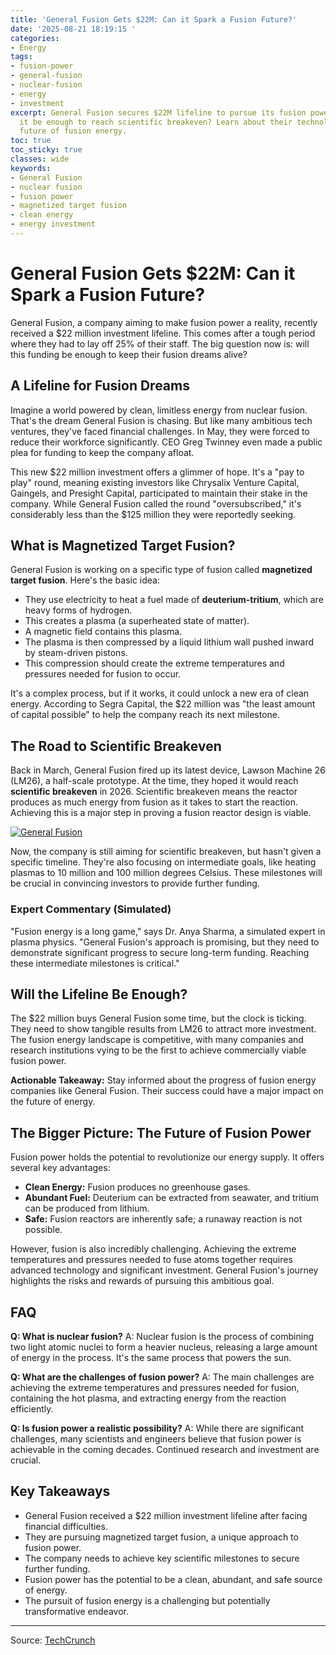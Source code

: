 ```yaml
---
title: 'General Fusion Gets $22M: Can it Spark a Fusion Future?'
date: '2025-08-21 18:19:15 '
categories:
- Energy
tags:
- fusion-power
- general-fusion
- nuclear-fusion
- energy
- investment
excerpt: General Fusion secures $22M lifeline to pursue its fusion power dreams. Will
  it be enough to reach scientific breakeven? Learn about their technology and the
  future of fusion energy.
toc: true
toc_sticky: true
classes: wide
keywords:
- General Fusion
- nuclear fusion
- fusion power
- magnetized target fusion
- clean energy
- energy investment
---
```


# General Fusion Gets $22M: Can it Spark a Fusion Future?

General Fusion, a company aiming to make fusion power a reality, recently received a $22 million investment lifeline. This comes after a tough period where they had to lay off 25% of their staff. The big question now is: will this funding be enough to keep their fusion dreams alive?

## A Lifeline for Fusion Dreams

Imagine a world powered by clean, limitless energy from nuclear fusion. That's the dream General Fusion is chasing. But like many ambitious tech ventures, they've faced financial challenges. In May, they were forced to reduce their workforce significantly. CEO Greg Twinney even made a public plea for funding to keep the company afloat.

This new $22 million investment offers a glimmer of hope. It's a "pay to play" round, meaning existing investors like Chrysalix Venture Capital, Gaingels, and Presight Capital, participated to maintain their stake in the company. While General Fusion called the round "oversubscribed," it's considerably less than the $125 million they were reportedly seeking.


## What is Magnetized Target Fusion?

General Fusion is working on a specific type of fusion called **magnetized target fusion**. Here's the basic idea:

*   They use electricity to heat a fuel made of **deuterium-tritium**, which are heavy forms of hydrogen.
*   This creates a plasma (a superheated state of matter).
*   A magnetic field contains this plasma.
*   The plasma is then compressed by a liquid lithium wall pushed inward by steam-driven pistons.
*   This compression should create the extreme temperatures and pressures needed for fusion to occur.

It's a complex process, but if it works, it could unlock a new era of clean energy. According to Segra Capital, the $22 million was "the least amount of capital possible" to help the company reach its next milestone.

## The Road to Scientific Breakeven

Back in March, General Fusion fired up its latest device, Lawson Machine 26 (LM26), a half-scale prototype. At the time, they hoped it would reach **scientific breakeven** in 2026. Scientific breakeven means the reactor produces as much energy from fusion as it takes to start the reaction. Achieving this is a major step in proving a fusion reactor design is viable.

[![General Fusion](/general-fusion.jpg)]()

Now, the company is still aiming for scientific breakeven, but hasn't given a specific timeline. They're also focusing on intermediate goals, like heating plasmas to 10 million and 100 million degrees Celsius. These milestones will be crucial in convincing investors to provide further funding.

### Expert Commentary (Simulated)

"Fusion energy is a long game," says Dr. Anya Sharma, a simulated expert in plasma physics. "General Fusion's approach is promising, but they need to demonstrate significant progress to secure long-term funding. Reaching these intermediate milestones is critical."

## Will the Lifeline Be Enough?

The $22 million buys General Fusion some time, but the clock is ticking. They need to show tangible results from LM26 to attract more investment. The fusion energy landscape is competitive, with many companies and research institutions vying to be the first to achieve commercially viable fusion power.

**Actionable Takeaway:** Stay informed about the progress of fusion energy companies like General Fusion. Their success could have a major impact on the future of energy.

## The Bigger Picture: The Future of Fusion Power

Fusion power holds the potential to revolutionize our energy supply. It offers several key advantages:

*   **Clean Energy:** Fusion produces no greenhouse gases.
*   **Abundant Fuel:** Deuterium can be extracted from seawater, and tritium can be produced from lithium.
*   **Safe:** Fusion reactors are inherently safe; a runaway reaction is not possible.

However, fusion is also incredibly challenging. Achieving the extreme temperatures and pressures needed to fuse atoms together requires advanced technology and significant investment. General Fusion's journey highlights the risks and rewards of pursuing this ambitious goal.

## FAQ

**Q: What is nuclear fusion?**
A: Nuclear fusion is the process of combining two light atomic nuclei to form a heavier nucleus, releasing a large amount of energy in the process. It's the same process that powers the sun.

**Q: What are the challenges of fusion power?**
A: The main challenges are achieving the extreme temperatures and pressures needed for fusion, containing the hot plasma, and extracting energy from the reaction efficiently.

**Q: Is fusion power a realistic possibility?**
A: While there are significant challenges, many scientists and engineers believe that fusion power is achievable in the coming decades. Continued research and investment are crucial.

## Key Takeaways

*   General Fusion received a $22 million investment lifeline after facing financial difficulties.
*   They are pursuing magnetized target fusion, a unique approach to fusion power.
*   The company needs to achieve key scientific milestones to secure further funding.
*   Fusion power has the potential to be a clean, abundant, and safe source of energy.
*   The pursuit of fusion energy is a challenging but potentially transformative endeavor.

---

Source: [TechCrunch](https://techcrunch.com/2025/08/21/struggling-fusion-power-company-general-fusion-gets-22m-lifeline-from-investors/)
